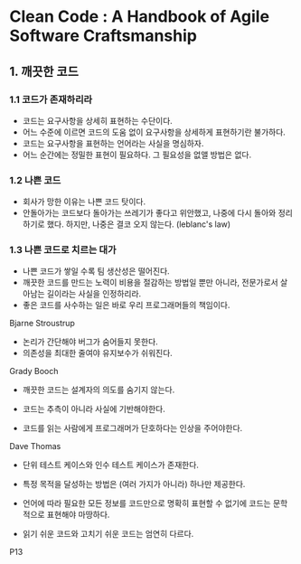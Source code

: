 # Clean Code : A Handbook of Agile Software Craftsmanship

## 1. 깨끗한 코드

### 1.1 코드가 존재하리라

- 코드는 요구사항을 상세히 표현하는 수단이다.
- 어느 수준에 이르면 코드의 도움 없이 요구사항을 상세하게 표현하기란 불가하다.
- 코드는 요구사항을 표현하는 언어라는 사실을 명심하자.
- 어느 순간에는 정밀한 표현이 필요하다. 그 필요성을 없앨 방법은 없다.

### 1.2 나쁜 코드

- 회사가 망한 이유는 나쁜 코드 탓이다.
- 안돌아가는 코드보다 돌아가는 쓰레기가 좋다고 위안했고, 나중에 다시 돌아와 정리하기로 했다. 하지만, 나중은 결코 오지 않는다. (leblanc's law)

### 1.3 나쁜 코드로 치르는 대가

- 나쁜 코드가 쌓일 수록 팀 생산성은 떨어진다.
- 깨끗한 코드를 만드는 노력이 비용을 절감하는 방법일 뿐만 아니라, 전문가로서 살아남는 길이라는 사실을 인정하리라.
- 좋은 코드를 사수하는 일은 바로 우리 프로그래머들의 책임이다.

Bjarne Stroustrup
- 논리가 간단해야 버그가 숨어들지 못한다.
- 의존성을 최대한 줄여야 유지보수가 쉬워진다.

Grady Booch
- 깨끗한 코드는 설계자의 의도를 숨기지 않는다.

- 코드는 추측이 아니라 사실에 기반해야한다.
- 코드를 읽는 사람에게 프로그래머가 단호하다는 인상을 주어야한다.

Dave Thomas
- 단위 테스트 케이스와 인수 테스트 케이스가 존재한다.
- 특정 목적을 달성하는 방법은 (여러 가지가 아니라) 하나만 제공한다.
- 언어에 따라 필요한 모든 정보를 코드만으로 명확히 표현할 수 없기에 코드는 문학적으로 표현해야 마땅하다.

- 읽기 쉬운 코드와 고치기 쉬운 코드는 엄연히 다르다.

P13

